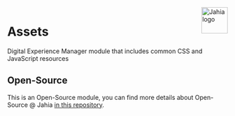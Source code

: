 <a href="https://www.jahia.com/">
    <img src="https://www.jahia.com/modules/jahiacom-templates/images/jahia-3x.png" alt="Jahia logo" title="Jahia" align="right" height="60" />
</a>

Assets
======================
Digital Experience Manager module that includes common CSS and JavaScript resources

## Open-Source

This is an Open-Source module, you can find more details about Open-Source @ Jahia [in this repository](https://github.com/Jahia/open-source).
